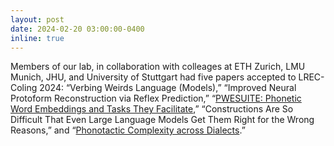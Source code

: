```yaml
---
layout: post
date: 2024-02-20 03:00:00-0400
inline: true
---
```

Members of our lab, in collaboration with colleages at ETH Zurich, LMU Munich, JHU, and University of Stuttgart had five papers accepted to LREC-Coling 2024: “Verbing Weirds Language (Models),” “Improved Neural Protoform Reconstruction via Reflex Prediction,” “[PWESUITE: Phonetic Word Embeddings and Tasks They Facilitate](https://arxiv.org/abs/2304.02541),” “Constructions Are So Difficult That Even Large Language Models Get Them Right for the Wrong Reasons,” and “[Phonotactic Complexity across Dialects](https://arxiv.org/abs/2402.12998).”
